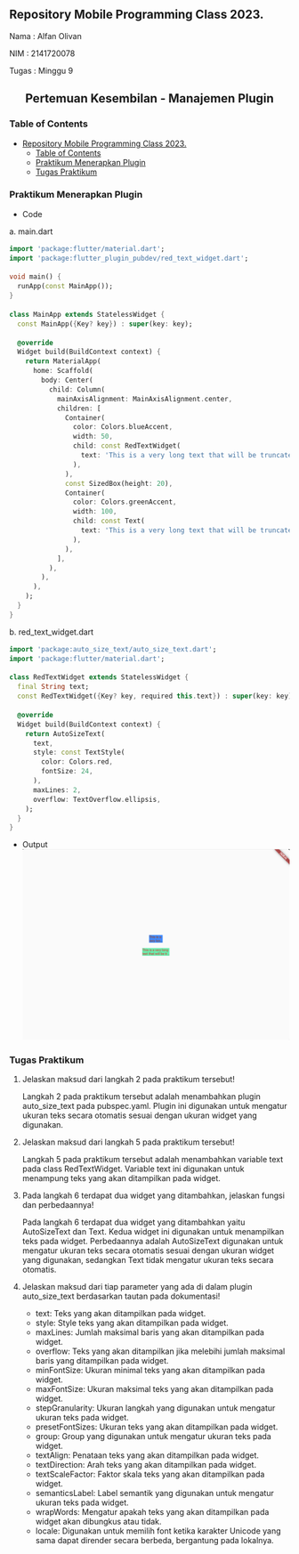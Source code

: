 ## Repository Mobile Programming Class 2023.

Nama : Alfan Olivan

NIM : 2141720078

Tugas : Minggu 9

<div align="center">
  <h2>
  Pertemuan Kesembilan - Manajemen Plugin
  </h2>
</div>

### Table of Contents

- [Repository Mobile Programming Class 2023.](#repository-mobile-programming-class-2023)
  - [Table of Contents](#table-of-contents)
  - [Praktikum Menerapkan Plugin](#praktikum-menerapkan-plugin)
  - [Tugas Praktikum](#tugas-praktikum)

### Praktikum Menerapkan Plugin

- Code

a. main.dart

```dart
import 'package:flutter/material.dart';
import 'package:flutter_plugin_pubdev/red_text_widget.dart';

void main() {
  runApp(const MainApp());
}

class MainApp extends StatelessWidget {
  const MainApp({Key? key}) : super(key: key);

  @override
  Widget build(BuildContext context) {
    return MaterialApp(
      home: Scaffold(
        body: Center(
          child: Column(
            mainAxisAlignment: MainAxisAlignment.center,
            children: [
              Container(
                color: Colors.blueAccent,
                width: 50,
                child: const RedTextWidget(
                  text: 'This is a very long text that will be truncated',
                ),
              ),
              const SizedBox(height: 20),
              Container(
                color: Colors.greenAccent,
                width: 100,
                child: const Text(
                  text: 'This is a very long text that will be truncated',
                ),
              ),
            ],
          ),
        ),
      ),
    );
  }
}
```

b. red_text_widget.dart

```dart
import 'package:auto_size_text/auto_size_text.dart';
import 'package:flutter/material.dart';

class RedTextWidget extends StatelessWidget {
  final String text;
  const RedTextWidget({Key? key, required this.text}) : super(key: key);

  @override
  Widget build(BuildContext context) {
    return AutoSizeText(
      text,
      style: const TextStyle(
        color: Colors.red,
        fontSize: 24,
      ),
      maxLines: 2,
      overflow: TextOverflow.ellipsis,
    );
  }
}

```

- Output
  ![Output-1!](/week-09/docs/01.png "Output-1")

### Tugas Praktikum

1. Jelaskan maksud dari langkah 2 pada praktikum tersebut!

   Langkah 2 pada praktikum tersebut adalah menambahkan plugin auto_size_text pada pubspec.yaml. Plugin ini digunakan untuk mengatur ukuran teks secara otomatis sesuai dengan ukuran widget yang digunakan.

2. Jelaskan maksud dari langkah 5 pada praktikum tersebut!

   Langkah 5 pada praktikum tersebut adalah menambahkan variable text pada class RedTextWidget. Variable text ini digunakan untuk menampung teks yang akan ditampilkan pada widget.

3. Pada langkah 6 terdapat dua widget yang ditambahkan, jelaskan fungsi dan perbedaannya!

   Pada langkah 6 terdapat dua widget yang ditambahkan yaitu AutoSizeText dan Text. Kedua widget ini digunakan untuk menampilkan teks pada widget. Perbedaannya adalah AutoSizeText digunakan untuk mengatur ukuran teks secara otomatis sesuai dengan ukuran widget yang digunakan, sedangkan Text tidak mengatur ukuran teks secara otomatis.

4. Jelaskan maksud dari tiap parameter yang ada di dalam plugin auto_size_text berdasarkan tautan pada dokumentasi!

   - text: Teks yang akan ditampilkan pada widget.
   - style: Style teks yang akan ditampilkan pada widget.
   - maxLines: Jumlah maksimal baris yang akan ditampilkan pada widget.
   - overflow: Teks yang akan ditampilkan jika melebihi jumlah maksimal baris yang ditampilkan pada widget.
   - minFontSize: Ukuran minimal teks yang akan ditampilkan pada widget.
   - maxFontSize: Ukuran maksimal teks yang akan ditampilkan pada widget.
   - stepGranularity: Ukuran langkah yang digunakan untuk mengatur ukuran teks pada widget.
   - presetFontSizes: Ukuran teks yang akan ditampilkan pada widget.
   - group: Group yang digunakan untuk mengatur ukuran teks pada widget.
   - textAlign: Penataan teks yang akan ditampilkan pada widget.
   - textDirection: Arah teks yang akan ditampilkan pada widget.
   - textScaleFactor: Faktor skala teks yang akan ditampilkan pada widget.
   - semanticsLabel: Label semantik yang digunakan untuk mengatur ukuran teks pada widget.
   - wrapWords: Mengatur apakah teks yang akan ditampilkan pada widget akan dibungkus atau tidak.
   - locale: Digunakan untuk memilih font ketika karakter Unicode yang sama dapat dirender secara berbeda, bergantung pada lokalnya.
